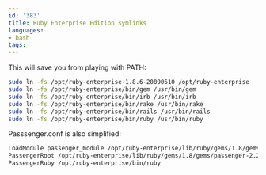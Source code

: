 ```yaml
---
id: '383'
title: Ruby Enterprise Edition symlinks
languages:
- bash
tags:
---
```

This will save you from playing with PATH:


```bash
sudo ln -fs /opt/ruby-enterprise-1.8.6-20090610 /opt/ruby-enterprise
sudo ln -fs /opt/ruby-enterprise/bin/gem /usr/bin/gem
sudo ln -fs /opt/ruby-enterprise/bin/irb /usr/bin/irb
sudo ln -fs /opt/ruby-enterprise/bin/rake /usr/bin/rake
sudo ln -fs /opt/ruby-enterprise/bin/rails /usr/bin/rails
sudo ln -fs /opt/ruby-enterprise/bin/ruby /usr/bin/ruby
```
    

Passsenger.conf is also simplified:


```bash
LoadModule passenger_module /opt/ruby-enterprise/lib/ruby/gems/1.8/gems/passenger-2.2.5/ext/apache2/mod_passenger.so
PassengerRoot /opt/ruby-enterprise/lib/ruby/gems/1.8/gems/passenger-2.2.5
PassengerRuby /opt/ruby-enterprise/bin/ruby
```
    

